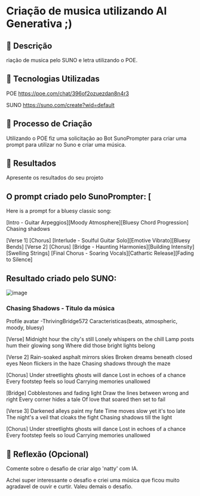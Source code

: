 # Criação de musica utilizando AI Generativa ;)

## 📒 Descrição
riação de musica pelo SUNO e letra utilizando o POE.

## 🤖 Tecnologias Utilizadas
POE
https://poe.com/chat/396of2ozuezdan8n4r3

SUNO
https://suno.com/create?wid=default 

## 🧐 Processo de Criação
Utilizando o POE fiz uma solicitação ao Bot SunoPrompter para criar uma prompt para utilizar no Suno e criar uma música.

## 🚀 Resultados
Apresente os resultados do seu projeto

## O prompt criado pelo SunoPrompter: [
Here is a prompt for a bluesy classic song:

[Intro - Guitar Arpeggios][Moody Atmosphere][Bluesy Chord Progression]
Chasing shadows

[Verse 1]
[Chorus]
[Interlude - Soulful Guitar Solo][Emotive Vibrato][Bluesy Bends]
[Verse 2]
[Chorus]
[Bridge - Haunting Harmonies][Building Intensity][Swelling Strings]
[Final Chorus - Soaring Vocals][Cathartic Release][Fading to Silence]

## Resultado criado pelo SUNO:

![image](https://github.com/user-attachments/assets/728ac30f-7a6d-4a2a-834d-ab322b5377cf)

### Chasing Shadows - Titulo da música

Profile avatar -ThrivingBridge572
Caracteristicas(beats, atmospheric, moody, bluesy)

[Verse]
Midnight hour the city's still
Lonely whispers on the chill
Lamp posts hum their glowing song
Where did those bright lights belong

[Verse 2]
Rain-soaked asphalt mirrors skies
Broken dreams beneath closed eyes
Neon flickers in the haze
Chasing shadows through the maze

[Chorus]
Under streetlights ghosts will dance
Lost in echoes of a chance
Every footstep feels so loud
Carrying memories unallowed

[Bridge]
Cobblestones and fading light
Draw the lines between wrong and right
Every corner hides a tale
Of love that soared then set to fail

[Verse 3]
Darkened alleys paint my fate
Time moves slow yet it's too late
The night's a veil that cloaks the fight
Chasing shadows till the light

[Chorus]
Under streetlights ghosts will dance
Lost in echoes of a chance
Every footstep feels so loud
Carrying memories unallowed

## 💭 Reflexão (Opcional)
Comente sobre o desafio de criar algo 'natty' com IA.

Achei super interessante o desafio e criei uma música que ficou muito agradavel de ouvir e curtir. Valeu demais o desafio. 
